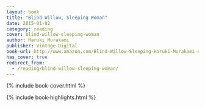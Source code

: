 ```yaml
---
layout: book
title: "Blind Willow, Sleeping Woman"
date: 2015-01-02
category: reading
cover: blind-willow-sleeping-woman
author: Haruki Murakami
publisher: Vintage Digital
book-url: http://www.amazon.com/Blind-Willow-Sleeping-Haruki-Murakami-ebook/dp/B005TKBZSC/
has_cover: true
redirect_from:
  - /reading/blind-willow-sleeping-woman/
---
```

{% include book-cover.html %}

{% include book-highlights.html %}
